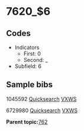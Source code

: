 # 7620\_$6

## Codes

-   Indicators
    -   First: 0
    -   Second: \_
-   Subfield: 6

## Sample bibs

1045592 [Quicksearch](https://search.library.yale.edu/catalog/1045592) [VXWS](http://prodorbis.library.yale.edu:7014/vxws/GetHoldingsService?bibId=1045592)

6729980 [Quicksearch](https://search.library.yale.edu/catalog/6729980) [VXWS](http://prodorbis.library.yale.edu:7014/vxws/GetHoldingsService?bibId=6729980)

**Parent topic:**[762](../../tags/762/762.md)


